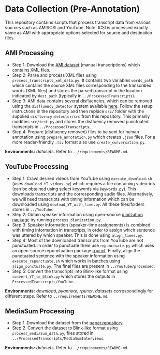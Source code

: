 # Data Collection (Pre-Annotation)
This repository contains scripts that process transcript data from various sources such as AMI/ICSI and YouTube. Note: ICSI is processed exactly same as AMI with appropriate options selected for source and destination files. 

## AMI Processing
* Step 1: Download the [AMI dataset](http://groups.inf.ed.ac.uk/ami/AMICorpusAnnotations/ami_public_manual_1.6.2.zip) (manual transcriptions) which contains XML files.
* Step 2: Parse and process XML files using `process_transcripts_xml_data.py`. It contains two variables `words_path` which contains the source XML files corresponding to the transcribed words (XML files) and stores the parsed transcript in the location indicated by `dest_path` (typically in `../ProcessedTranscripts`).
* Step 3: AMI data contains several disfluencies, which can be removed using the `disfluency_detector` system available [here](https://git.corp.adobe.com/deilamsa/disfluency-detector). Follow the setup instructions in the repository and then replace `src/` folder with the supplied `disfluency-detector/src` from this repository. This primarily modifies `src/test.py` and stores the disfluency removed punctuated transcripts in `../ProcessedTranscripts`.
* Step 4: Prepare (disfluency removed) files to be sent for human annotation using `prepare_annotation.py` which creates `.json` files. For a more reader-friendly `.tsv` format also use `create_conversation.py`.

**Environments:** *datasets*. Refer to `../requirements/README.md`.

## YouTube Processing

* Step 1: Crawl desired videos from YouTube using `execute_download.sh` (uses `download_YT_videos.py`) which requires a file containing video-ids (can be obtained using select keywords via `keywords.py`). This downloads transcripts and the corresponding audio files. Alternatively, we will need transcripts with timing information which can be downloaded using `dowload_YT_with_time.py`. All these files/folders stores in `../YouTube`.
* Step 2: Obtain speaker information using open-source [diarization package](https://github.com/pyannote/pyannote-audio) by running `process_diarization.py`. 
* Step 3: Speaker information (speaker-time assignemnts) is combined with timing information in transcripts, in order to assign which sentence was uttered by which speaker. This is done using `align_times.py`. 
* Step 4: Most of the downloaded transcripts from YouTube are not punctuated. In order to punctuate them use `repunctuate.py` which uses an open-source repunctuation package [rpunct](https://github.com/Felflare/rpunct). Finally, align the punctuated sentence with the speaker information using `execute_repunctuate.sh` which works in batches using `align_punctuate.py`. The final files are present in `../YouTube/processed`. 
* Step 5: Convert the transcripts into Blink-like format using `convert_YT_to_blink.py` which stores the outputs in `ProcessedTranscripts/YouTube`.

**Environments:** *download*, *pyannote*, *rpunct*, *datasets* correspondingly for different steps. Refer to `../requirements/README.md`.

## MediaSum Processing
* Step 1: Download the dataset from the [paper repository](https://github.com/zcgzcgzcg1/MediaSum).
* Step 2: Convert the dataset to Blink-like format using `process_mediaSum_data.py`, files stored in `../ProcessedTranscripts/MediaSumInterviews`.

**Environments:** *datasets*. Refer to `../requirements/README.md`.

